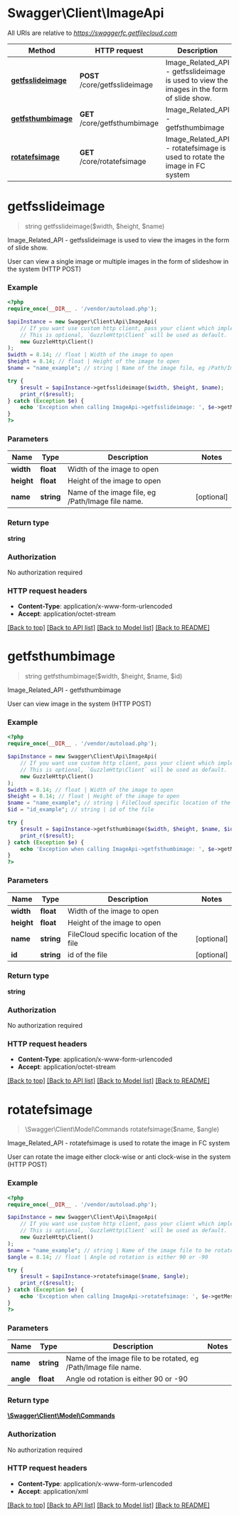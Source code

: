# Swagger\Client\ImageApi

All URIs are relative to *https://swaggerfc.getfilecloud.com*

Method | HTTP request | Description
------------- | ------------- | -------------
[**getfsslideimage**](ImageApi.md#getfsslideimage) | **POST** /core/getfsslideimage | Image_Related_API - getfsslideimage is used to view the images in the form of slide show.
[**getfsthumbimage**](ImageApi.md#getfsthumbimage) | **GET** /core/getfsthumbimage | Image_Related_API - getfsthumbimage
[**rotatefsimage**](ImageApi.md#rotatefsimage) | **GET** /core/rotatefsimage | Image_Related_API - rotatefsimage is used to rotate the image in FC system


# **getfsslideimage**
> string getfsslideimage($width, $height, $name)

Image_Related_API - getfsslideimage is used to view the images in the form of slide show.

User can view a single image or multiple images in the form of slideshow in the system (HTTP POST)

### Example
```php
<?php
require_once(__DIR__ . '/vendor/autoload.php');

$apiInstance = new Swagger\Client\Api\ImageApi(
    // If you want use custom http client, pass your client which implements `GuzzleHttp\ClientInterface`.
    // This is optional, `GuzzleHttp\Client` will be used as default.
    new GuzzleHttp\Client()
);
$width = 8.14; // float | Width of the image to open
$height = 8.14; // float | Height of the image to open
$name = "name_example"; // string | Name of the image file, eg /Path/Image file name.

try {
    $result = $apiInstance->getfsslideimage($width, $height, $name);
    print_r($result);
} catch (Exception $e) {
    echo 'Exception when calling ImageApi->getfsslideimage: ', $e->getMessage(), PHP_EOL;
}
?>
```

### Parameters

Name | Type | Description  | Notes
------------- | ------------- | ------------- | -------------
 **width** | **float**| Width of the image to open |
 **height** | **float**| Height of the image to open |
 **name** | **string**| Name of the image file, eg /Path/Image file name. | [optional]

### Return type

**string**

### Authorization

No authorization required

### HTTP request headers

 - **Content-Type**: application/x-www-form-urlencoded
 - **Accept**: application/octet-stream

[[Back to top]](#) [[Back to API list]](../../README.md#documentation-for-api-endpoints) [[Back to Model list]](../../README.md#documentation-for-models) [[Back to README]](../../README.md)

# **getfsthumbimage**
> string getfsthumbimage($width, $height, $name, $id)

Image_Related_API - getfsthumbimage

User can view image in the system (HTTP POST)

### Example
```php
<?php
require_once(__DIR__ . '/vendor/autoload.php');

$apiInstance = new Swagger\Client\Api\ImageApi(
    // If you want use custom http client, pass your client which implements `GuzzleHttp\ClientInterface`.
    // This is optional, `GuzzleHttp\Client` will be used as default.
    new GuzzleHttp\Client()
);
$width = 8.14; // float | Width of the image to open
$height = 8.14; // float | Height of the image to open
$name = "name_example"; // string | FileCloud specific location of the file
$id = "id_example"; // string | id of the file

try {
    $result = $apiInstance->getfsthumbimage($width, $height, $name, $id);
    print_r($result);
} catch (Exception $e) {
    echo 'Exception when calling ImageApi->getfsthumbimage: ', $e->getMessage(), PHP_EOL;
}
?>
```

### Parameters

Name | Type | Description  | Notes
------------- | ------------- | ------------- | -------------
 **width** | **float**| Width of the image to open |
 **height** | **float**| Height of the image to open |
 **name** | **string**| FileCloud specific location of the file | [optional]
 **id** | **string**| id of the file | [optional]

### Return type

**string**

### Authorization

No authorization required

### HTTP request headers

 - **Content-Type**: application/x-www-form-urlencoded
 - **Accept**: application/octet-stream

[[Back to top]](#) [[Back to API list]](../../README.md#documentation-for-api-endpoints) [[Back to Model list]](../../README.md#documentation-for-models) [[Back to README]](../../README.md)

# **rotatefsimage**
> \Swagger\Client\Model\Commands rotatefsimage($name, $angle)

Image_Related_API - rotatefsimage is used to rotate the image in FC system

User can rotate the image either clock-wise or anti clock-wise  in the system (HTTP POST)

### Example
```php
<?php
require_once(__DIR__ . '/vendor/autoload.php');

$apiInstance = new Swagger\Client\Api\ImageApi(
    // If you want use custom http client, pass your client which implements `GuzzleHttp\ClientInterface`.
    // This is optional, `GuzzleHttp\Client` will be used as default.
    new GuzzleHttp\Client()
);
$name = "name_example"; // string | Name of the image file to be rotated, eg /Path/Image file name.
$angle = 8.14; // float | Angle od rotation is either 90 or -90

try {
    $result = $apiInstance->rotatefsimage($name, $angle);
    print_r($result);
} catch (Exception $e) {
    echo 'Exception when calling ImageApi->rotatefsimage: ', $e->getMessage(), PHP_EOL;
}
?>
```

### Parameters

Name | Type | Description  | Notes
------------- | ------------- | ------------- | -------------
 **name** | **string**| Name of the image file to be rotated, eg /Path/Image file name. |
 **angle** | **float**| Angle od rotation is either 90 or -90 |

### Return type

[**\Swagger\Client\Model\Commands**](../Model/Commands.md)

### Authorization

No authorization required

### HTTP request headers

 - **Content-Type**: application/x-www-form-urlencoded
 - **Accept**: application/xml

[[Back to top]](#) [[Back to API list]](../../README.md#documentation-for-api-endpoints) [[Back to Model list]](../../README.md#documentation-for-models) [[Back to README]](../../README.md)

